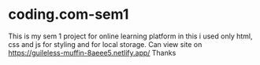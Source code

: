 # coding.com-sem1

This is my sem 1 project for online learning platform in this i used only html, css and js for styling and for local storage. 
Can view site on 
https://guileless-muffin-8aeee5.netlify.app/
Thanks
